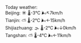 Today weather:  
Beijing: ☀️ 🌡️-3°C 🌬️↖7km/h  
Tianjin: ⛅️  🌡️-2°C 🌬️←15km/h  
Shijiazhuang: 🌫  🌡️-2°C 🌬️↓0km/h  
Tangshan: ⛅️  🌡️-4°C 🌬️←11km/h  
